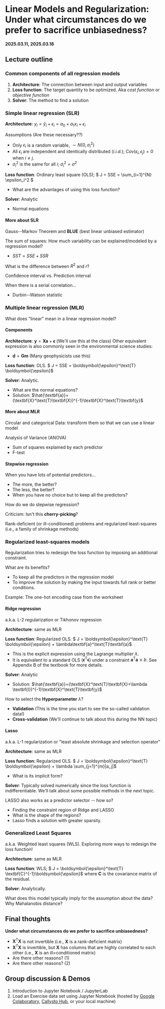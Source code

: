 # Linear Models and Regularization: Under what circumstances do we prefer to sacrifice unbiasedness?

**2025.03.11, 2025.03.18**

<!-- **2024.03.12, 2024.03.19** -->

## Lecture outline

### Common components of all regression models

1. **Architecture**: The connection between input and output variables
2. **Loss function**: The target quantity to be optimized. Aka *cost function* or *objective function*
3. **Solver**: The method to find a solution

### Simple linear regression (SLR)

**Architecture**: $y_i = \hat{y}_i + \epsilon_i = a_0 + a_1 x_i + \epsilon_i$

Assumptions (Are these necessary??)
- Only $\epsilon_i$ is a random variable, $\sim N(0, \sigma_i^2)$
- All $\epsilon_i$ are independent and identically distributed (*i.i.d.*); $\text{Cov}(\epsilon_i, \epsilon_j) = 0$ when $i \neq j$.
- $\sigma_i^2$ is the same for all $i$; $\sigma_i^2 = \sigma^2$

**Loss function**: Ordinary least square (OLS); $ J = SSE = \sum_{i=1}^{N} \epsilon_i^2 $
- What are the advantages of using this loss function?

**Solver**: Analytic
- Normal equations

#### More about SLR

Gauss--Markov Theorem and **BLUE** (best linear unbiased estimator)

The sum of squares: How much variability can be explained/modeled by a regression model?
- $SST = SSE + SSR$

What is the difference between $R^2$ and $r$?

Confidence interval vs. Prediction interval

When there is a serial correlation...
- Durbin--Watson statistic

### Multiple linear regression (MLR)

What does "linear" mean in a linear regression model?

#### Components

**Architecture**: $\textbf{y} = \textbf{X}\textbf{a} + \boldsymbol{\epsilon}$  (We'll use this at the class)
Other equivalent expression is also commonly seen in the environmental science studies: 
- $\textbf{d} = \textbf{G}\textbf{m}$    (Many geophysicists use this)

**Loss function**: OLS. $ J = SSE = \boldsymbol{\epsilon}^\text{T} \boldsymbol{\epsilon}$

**Solver**: Analytic.
- What are the normal equations?
- Solution: $\hat{\textbf{a}}=(\textbf{X}^\text{T}\textbf{X})^{-1}\textbf{X}^\text{T}\textbf{y}$

#### More about MLR

Circular and categorical Data: transform them so that we can use a linear model

Analysis of Variance (ANOVA)
- Sum of squares explained by each predictor
- F-test

#### Stepwise regression

When you have lots of potential predictors...
- The more, the better?
- The less, the better?
- When you have no choice but to keep all the predictors?

How do we do stepwise regression?

Criticism: Isn't this **cherry-picking**?

Rank-deficient (or ill-conditioned) problems and regularized least-squares (i.e., a family of shrinkage methods)

### Regularized least-squares models

Regularization tries to redesign the loss function by imposing an additional constraint.

What are its benefits?
- To keep all the predictors in the regression model
- To improve the solution by making the input towards full rank or better conditions.

Example: The one-hot encoding case from the worksheet

#### Ridge regression

a.k.a. L-2 regularization or Tikhonov regression 

**Architecture**: same as MLR

**Loss function**: Regularized OLS. $ J = \boldsymbol{\epsilon}^\text{T} \boldsymbol{\epsilon} + \lambda\textbf{a}^\text{T}\textbf{a}$
- This is the explicit expression using the Lagrange multiplier $\lambda$.
- It is equivalent to a standard OLS ($\boldsymbol{\epsilon}^\text{T} \boldsymbol{\epsilon}$) under a constraint $\textbf{a}^\text{T}\textbf{a} \leq b$. See Appendix B of the textbook for more details.

**Solver**: Analytic
- Solution: $\hat{\textbf{a}}=(\textbf{X}^\text{T}\textbf{X}+\lambda \textbf{I})^{-1}\textbf{X}^\text{T}\textbf{y}$

How to select the **Hyperparameter** $\lambda$?
- **Validation** (This is the time you start to see the so-called validation data!)
- **Cross-validation** (We'll continue to talk about this during the NN topic)

#### Lasso

a.k.a. L-1 regularization or "least absolute shrinkage and selection operator"

**Architecture**: same as MLR

**Loss function**: Regularized OLS. $ J = \boldsymbol{\epsilon}^\text{T} \boldsymbol{\epsilon} + \lambda \sum_{j=1}^{m}|a_j|$
- What is its implicit form?

**Solver**: Typically solved numerically since the loss function is indifferentiable. We'll talk about some possible methods in the next topic.

LASSO also works as a predictor selector -- how so?
- Finding the constraint region of Ridge and LASSO
- What is the shape of the regions?
- Lasso finds a solution with greater sparsity.

### Generalized Least Squares

a.k.a. Weighted least squares (WLS). Exploring more ways to redesign the loss function!

**Architecture**: same as MLR

**Loss function**: WLS; $ J = \boldsymbol{\epsilon}^\text{T} \textbf{C}^{-1}\boldsymbol{\epsilon}$ where $\textbf{C}$ is the covariance matrix of the residual.

**Solver**: Analytically.

What does this model typically imply for the assumption about the data? Why Mahalanobis distance?

## Final thoughts

**Under what circumstances do we prefer to sacrifice unbiasedness?**
- $\textbf{X}^\text{T}\textbf{X}$ is not invertible (i.e., $\textbf{X}$ is a rank-deficient matrix)
- $\textbf{X}^\text{T}\textbf{X}$ is invertible, but $\textbf{X}$ has columns that are highly correlated to each other (i.e., $\textbf{X}$ is an ill=conditioned matrix)
- Are there other reasons? (1)
- Are there other reasons? (2)

## Group discussion & Demos

1. Introduction to Jupyter Notebook / JupyterLab
2. Load an Exercise data set using Jupyter Notebook (hosted by [Google Colaboratory](https://colab.google/), [Callysto Hub](https://www.callysto.ca/), or your local machine)

<!-- 1. Overview of the term project output: an example https://ucb-stat-159-s23.github.io/project-Group28/README.html 
2. Another example is this class webpage. -->